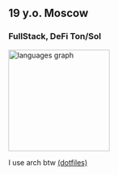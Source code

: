 ## 19 y.o. Moscow

### FullStack, DeFi Ton/Sol



<img src="https://github-readme-stats.vercel.app/api/top-langs?username=sh1nez&locale=en&hide_title=false&layout=compact&card_width=480&langs_count=10&theme=dracula&hide_border=false&order=2" height="200" alt="languages graph"  />


I use arch btw [(dotfiles)](https://github.com/sh1nez/dotfiles)
